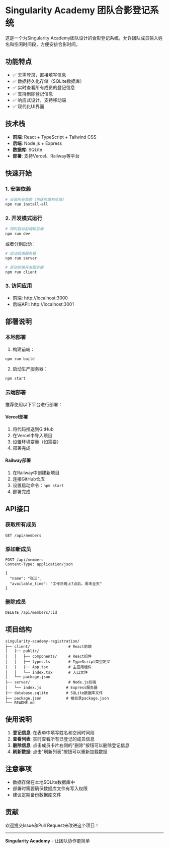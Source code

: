 # Singularity Academy 团队合影登记系统

这是一个为Singularity Academy团队设计的合影登记系统，允许团队成员输入姓名和空闲时间段，方便安排合影时间。

## 功能特点

- ✅ 无需登录，直接填写信息
- ✅ 数据持久化存储（SQLite数据库）
- ✅ 实时查看所有成员的登记信息
- ✅ 支持删除登记信息
- ✅ 响应式设计，支持移动端
- ✅ 现代化UI界面

## 技术栈

- **前端**: React + TypeScript + Tailwind CSS
- **后端**: Node.js + Express
- **数据库**: SQLite
- **部署**: 支持Vercel、Railway等平台

## 快速开始

### 1. 安装依赖

```bash
# 安装所有依赖（包括前端和后端）
npm run install-all
```

### 2. 开发模式运行

```bash
# 同时启动前端和后端
npm run dev
```

或者分别启动：

```bash
# 启动后端服务器
npm run server

# 启动前端开发服务器
npm run client
```

### 3. 访问应用

- 前端: http://localhost:3000
- 后端API: http://localhost:3001

## 部署说明

### 本地部署

1. 构建前端：
```bash
npm run build
```

2. 启动生产服务器：
```bash
npm start
```

### 云端部署

推荐使用以下平台进行部署：

#### Vercel部署
1. 将代码推送到GitHub
2. 在Vercel中导入项目
3. 设置环境变量（如需要）
4. 部署完成

#### Railway部署
1. 在Railway中创建新项目
2. 连接GitHub仓库
3. 设置启动命令：`npm start`
4. 部署完成

## API接口

### 获取所有成员
```
GET /api/members
```

### 添加新成员
```
POST /api/members
Content-Type: application/json

{
  "name": "张三",
  "available_time": "工作日晚上7点后，周末全天"
}
```

### 删除成员
```
DELETE /api/members/:id
```

## 项目结构

```
singularity-academy-registration/
├── client/                 # React前端
│   ├── public/
│   │   ├── components/     # React组件
│   │   ├── types.ts        # TypeScript类型定义
│   │   ├── App.tsx         # 主应用组件
│   │   └── index.tsx       # 入口文件
│   └── package.json
├── server/                 # Node.js后端
│   └── index.js           # Express服务器
├── database.sqlite        # SQLite数据库文件
├── package.json           # 根目录package.json
└── README.md
```

## 使用说明

1. **登记信息**: 在表单中填写姓名和空闲时间段
2. **查看列表**: 实时查看所有已登记的成员信息
3. **删除信息**: 点击成员卡片右侧的"删除"按钮可以删除登记信息
4. **刷新数据**: 点击"刷新列表"按钮可以重新加载数据

## 注意事项

- 数据存储在本地SQLite数据库中
- 部署时需要确保数据库文件有写入权限
- 建议定期备份数据库文件

## 贡献

欢迎提交Issue和Pull Request来改进这个项目！

---

**Singularity Academy** - 让团队协作更简单 